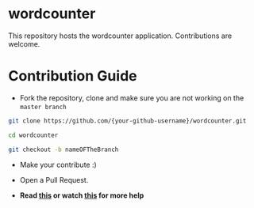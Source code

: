 # wordcounter

This repository hosts the wordcounter application. Contributions are welcome.

# Contribution Guide

- Fork the repository, clone and make sure you are not working on the `master branch`

```bash
git clone https://github.com/{your-github-username}/wordcounter.git
```

```bash
cd wordcounter
```

```bash
git checkout -b nameOFTheBranch
```

- Make your contribute :)

- Open a Pull Request.

- **Read [this](https://help.github.com/en/articles/creating-a-pull-request-from-a-fork) or watch [this](https://www.youtube.com/watch?v=G1I3HF4YWEw) for more help**
